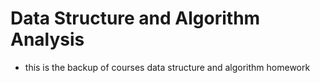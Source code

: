# Data Structure and Algorithm Analysis

* this is the backup of courses data structure and algorithm homework
